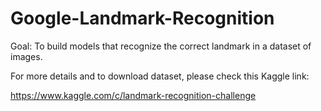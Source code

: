 # Google-Landmark-Recognition

Goal:  To build models that recognize the correct landmark  in a dataset of images.

For more details and to download dataset, please check this Kaggle link: 

https://www.kaggle.com/c/landmark-recognition-challenge

